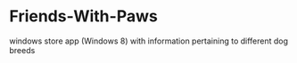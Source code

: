 # Friends-With-Paws
windows store app (Windows 8) with information pertaining to different dog breeds 

